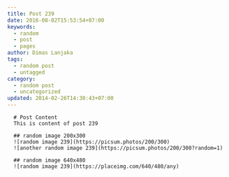 ```yaml
---
title: Post 239
date: 2016-08-02T15:53:54+07:00
keywords:
  - random
  - post
  - pages
author: Dimas Lanjaka
tags:
  - random post
  - untagged
category:
  - random post
  - uncategorized
updated: 2014-02-26T14:30:43+07:00
---
```


      # Post Content
      This is content of post 239

      ## random image 200x300
      ![random image 239](https://picsum.photos/200/300)
      ![another random image 239](https://picsum.photos/200/300?random=1)

      ## random image 640x480
      ![random image 239](https://placeimg.com/640/480/any)
      